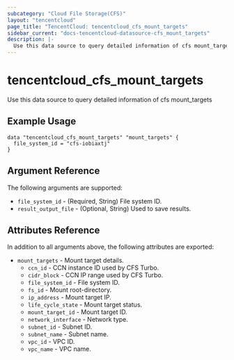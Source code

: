 ```yaml
---
subcategory: "Cloud File Storage(CFS)"
layout: "tencentcloud"
page_title: "TencentCloud: tencentcloud_cfs_mount_targets"
sidebar_current: "docs-tencentcloud-datasource-cfs_mount_targets"
description: |-
  Use this data source to query detailed information of cfs mount_targets
---
```


# tencentcloud_cfs_mount_targets

Use this data source to query detailed information of cfs mount_targets

## Example Usage

```hcl
data "tencentcloud_cfs_mount_targets" "mount_targets" {
  file_system_id = "cfs-iobiaxtj"
}
```

## Argument Reference

The following arguments are supported:

* `file_system_id` - (Required, String) File system ID.
* `result_output_file` - (Optional, String) Used to save results.

## Attributes Reference

In addition to all arguments above, the following attributes are exported:

* `mount_targets` - Mount target details.
  * `ccn_id` - CCN instance ID used by CFS Turbo.
  * `cidr_block` - CCN IP range used by CFS Turbo.
  * `file_system_id` - File system ID.
  * `fs_id` - Mount root-directory.
  * `ip_address` - Mount target IP.
  * `life_cycle_state` - Mount target status.
  * `mount_target_id` - Mount target ID.
  * `network_interface` - Network type.
  * `subnet_id` - Subnet ID.
  * `subnet_name` - Subnet name.
  * `vpc_id` - VPC ID.
  * `vpc_name` - VPC name.


